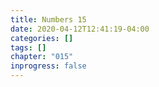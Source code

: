 ```yaml
---
title: Numbers 15
date: 2020-04-12T12:41:19-04:00
categories: []
tags: []
chapter: "015"
inprogress: false
---
```



